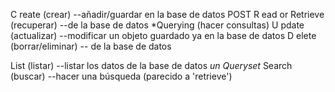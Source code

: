 C reate (crear) --añadir/guardar en la base de datos POST
R ead or Retrieve (recuperar) --de la base de datos *Querying (hacer consultas)
U pdate (actualizar) --modificar un objeto guardado ya en la base de datos
D elete (borrar/eliminar) -- de la base de datos


List (listar) --listar los datos de la base de datos *un Queryset*
Search (buscar) --hacer una búsqueda (parecido a 'retrieve')